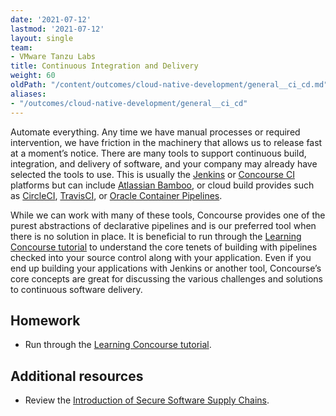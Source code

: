 ```yaml
---
date: '2021-07-12'
lastmod: '2021-07-12'
layout: single
team:
- VMware Tanzu Labs
title: Continuous Integration and Delivery
weight: 60
oldPath: "/content/outcomes/cloud-native-development/general__ci_cd.md"
aliases:
- "/outcomes/cloud-native-development/general__ci_cd"
---
```


Automate everything. Any time we have manual processes or required intervention, we have friction in the machinery that allows us to release fast at a moment’s notice. There are many tools to support continuous build, integration, and delivery of software, and your company may already have selected the tools to use. This is usually the [Jenkins](https://www.jenkins.io/) or [Concourse CI](https://concourse-ci.org/) platforms but can include [Atlassian Bamboo](https://www.atlassian.com/software/bamboo), or cloud build provides such as [CircleCI](https://circleci.com/), [TravisCI](https://travis-ci.org/), or [Oracle Container Pipelines](https://docs.oracle.com/en/cloud/iaas-classic/wercker-cloud/index.html).

While we can work with many of these tools, Concourse provides one of the purest abstractions of declarative pipelines and is our preferred tool when there is no solution in place. It is beneficial to run through the [Learning Concourse tutorial](https://github.com/concourse/concourse/wiki/Tutorials) to understand the core tenets of building with pipelines checked into your source control along with your application. Even if you end up building your applications with Jenkins or another tool, Concourse’s core concepts are great for discussing the various challenges and solutions to continuous software delivery.

## Homework

- Run through the [Learning Concourse tutorial](https://github.com/concourse/concourse/wiki/Tutorials).

## Additional resources

- Review the [Introduction of Secure Software Supply Chains](/outcomes/secure-software-supply-chain/what-is-ci-cd/).